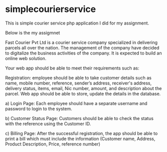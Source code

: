 # simplecourierservice
This is simple courier service php application I did for my assignment.

Below is the my assigmnet 

Fast Courier Pvt Ltd is a courier service company specialized in delivering parcels all over the nation. The management of the company have decided to digitalize the business activities of the company. It is expected to build an online web solution.

Your web app should be able to meet their requirements such as:

Registration: employee should be able to take customer details such as name, mobile number, reference, sender’s address, receiver's address, delivery status, items, email, Nic number, amount, and description about the parcel. Web app should be able to store, update the details in the database.

a) Login Page: Each employee should have a separate username and password to login to the system.

b) Customer Status Page: Customers should be able to check the status with the reference using the Customer ID.

c) Billing Page: After the successful registration, the app should be able to print a bill which must include the information (Customer name, Address, Product Description, Price, reference number)


